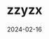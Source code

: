 ---
layout: post
title: "zzyzx"
date: 2024-02-16
categories: reading
external_url: http://www.gregoryhalpern.com/zzyzx.html
---